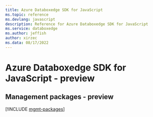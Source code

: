 ```yaml
---
title: Azure Databoxedge SDK for JavaScript
ms.topic: reference
ms.devlang: javascript
description: Reference for Azure Databoxedge SDK for JavaScript
ms.service: databoxedge
ms.author: jeffish
author: xirzec
ms.data: 08/17/2022
---
```

# Azure Databoxedge SDK for JavaScript - preview

## Management packages - preview
[!INCLUDE [mgmt-packages](databoxedge-mgmt-index.md)]
